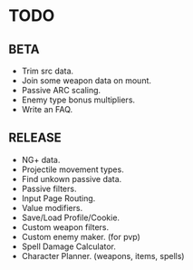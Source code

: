# TODO
## BETA
* Trim src data.
* Join some weapon data on mount.
* Passive ARC scaling.
* Enemy type bonus multipliers.
* Write an FAQ.
## RELEASE
* NG+ data.
* Projectile movement types.
* Find unkown passive data.
* Passive filters.
* Input Page Routing.
* Value modifiers.
* Save/Load Profile/Cookie.
* Custom weapon filters.
* Custom enemy maker. (for pvp)
* Spell Damage Calculator.
* Character Planner. (weapons, items, spells)